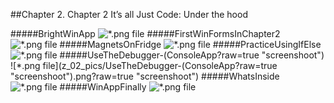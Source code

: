 ##Chapter 2. Chapter 2 It’s all Just Code: Under the hood

#####BrightWinApp
![*.png file](z_02_pics/BrightWinApp.png?raw=true "screenshoot")
#####FirstWinFormsInChapter2
![*.png file](z_02_pics/FirstWinFormsInChapter2.png?raw=true "screenshoot")
#####MagnetsOnFridge
![*.png file](z_02_pics/MagnetsOnFridge.png?raw=true "screenshoot")
#####PracticeUsingIfElse
![*.png file](z_02_pics/PracticeUsingIfElse.png?raw=true "screenshoot")
#####UseTheDebugger-(ConsoleApp?raw=true "screenshoot")
![*.png file](z_02_pics/UseTheDebugger-(ConsoleApp?raw=true "screenshoot").png?raw=true "screenshoot")
#####WhatsInside
![*.png file](z_02_pics/WhatsInside.png?raw=true "screenshoot")
#####WinAppFinally
![*.png file](z_02_pics/WinAppFinally.png?raw=true "screenshoot")
